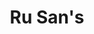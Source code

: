 ---
layout: place
title: Ru San's
permalink: /north-carolina/charlotte/ru-san-s.html
stateAbbr: NC
stateName: North Carolina
cityName: Charlotte
seo:
  type: restaurant
  links: http://www.rusans.com/
place_id: ChIJM1LSIKCfVogRYMBZFPBlvnU
photos:
  - name: >-
      places/ChIJM1LSIKCfVogRYMBZFPBlvnU/photos/AeeoHcIMgThuua6dcRLvs25bEgMGIKA-g6qSQyOU3weeFfEneZ8zYhFU95hfFpA4xP5gOUuuvxSqDCZrYc-xvLBubC7x7zaJg5LIP9uPVVJFYjsc8GTOmfKghuPs6OTBUfykuIjHPHrg62OjhAonFctI0BHIXWV5xI_3624B-6zhF916Kd0EZR2eKcsketNZULe3eFB-PNExAesWv0MTOIx-mWOVS3PzAUgPY8QxapnwHaPLMCzbdQdHklIy7aiWNMxQ9MTNf3qbkB_pUtoKU3qxn6bXow2Vuh2153aA1mE_HJcHiPO3U8qYZEQyFJD8xKDfgS9N4Zt0dgYttJe2EBFvR1d_Su_-h7GKd59I251gfUleXDvN3NNWGjI9DlvSJFM-B3h46wovv0blUQi0CsSx_9dhUtCB1CCV49Ob3aRQ8-lIWQ
    widthPx: 3824
    heightPx: 2168
    authorAttributions:
      - displayName: Adrian Popa
        uri: https://maps.google.com/maps/contrib/100028743205356230274
        photoUri: >-
          https://lh3.googleusercontent.com/a-/ALV-UjWykgnlEUJkvUdV-RDBNGoLTO7NhIl7xCt4yvuMuV4195BEqMyfFA=s100-p-k-no-mo
    flagContentUri: >-
      https://www.google.com/local/imagery/report/?cb_client=maps_api_places.places_api&image_key=!1e10!2sCIHM0ogKEICAgIC49seDRw&hl=en-US
    googleMapsUri: >-
      https://www.google.com/maps/place//data=!3m4!1e2!3m2!1sCIHM0ogKEICAgIC49seDRw!2e10!4m2!3m1!1s0x88569fa020d25233:0x75be65f01459c060
  - name: >-
      places/ChIJM1LSIKCfVogRYMBZFPBlvnU/photos/AeeoHcL_wCy6Vcr8hgWE0w7q0F-vGOhLQKI1QNBEF19erN46dXnafvBXahdwCsIHjK7OvgfuOwDXKSzJ20DbIoZ2VbyvjEOAcpGKiLZzLXGqPZGfFLmIrll2lUGvXzuJ8IrrDGjWfdjgm1Q_D4EiitwFDxzh28Q92fYQJQPhQzQuHwaM__HaB45hvalBQZqQKhBrfe3Ehmoavv40kozJgFkNUtC0oqTMiAUQqbWw6TmMcBMmZTIwlEinVTSZxbrZw1jcJKMxSeWSrDlO3Wub0Sn-71_a8ZQpUuloL4_gLxX5M_uJeg
    widthPx: 1423
    heightPx: 2107
    authorAttributions:
      - displayName: Ru San's
        uri: https://maps.google.com/maps/contrib/110735271646984392373
        photoUri: >-
          https://lh3.googleusercontent.com/a-/ALV-UjVoZE7r4500kZPREON8H8f7o83S9Eu16YUSOYmLsm1zP-GKiChb=s100-p-k-no-mo
    flagContentUri: >-
      https://www.google.com/local/imagery/report/?cb_client=maps_api_places.places_api&image_key=!1e10!2sAF1QipMw3iTgHvbB_pdEIVvf-WXUGBd8VSSLabrZRLnN&hl=en-US
    googleMapsUri: >-
      https://www.google.com/maps/place//data=!3m4!1e2!3m2!1sAF1QipMw3iTgHvbB_pdEIVvf-WXUGBd8VSSLabrZRLnN!2e10!4m2!3m1!1s0x88569fa020d25233:0x75be65f01459c060
  - name: >-
      places/ChIJM1LSIKCfVogRYMBZFPBlvnU/photos/AeeoHcIP7itmA3wLpyKZqe3WUsO8PRDm1z8lVm_4_KpFsO2t8LWggn_QVsL6kR4RK1TLC6mZgOka9lMfrDXTt0K2Gs0lhKiIcpULP-YJK4d0CFx1Xx2otB57V2JLrVfndAYuWBBF6TocmF36MJvoOiWAaHLdl-f5K1N5WTWD0ZuIBSURFbTHQPCk87Ma-UMUk1C6d9cXoEm6dnHyg5Ux-_G0zr9N-e7ACmzJec2Bkgqzznd9rXsb0CU8AXlv_J-luAU0lCGR3pb4So6wQZ-lhYfZTsXjhhY77BwKYOcfB9n1LXjLOa56x5ZbqWvGUDtfCUkuNBL-EDWorRnTlYptpZzp51L1TcgShFFswdPQUj3yaglaYZZtld__7K__pVs1YEWqy4W7obIhhC7_9AHKjTx7Uknwu5j2s0lCTM0msan5zUo
    widthPx: 3024
    heightPx: 4032
    authorAttributions:
      - displayName: HJC
        uri: https://maps.google.com/maps/contrib/113540344885576747623
        photoUri: >-
          https://lh3.googleusercontent.com/a-/ALV-UjXdPi4bREY-mPB5OUcKN2Fv1tKCTwSeOhsW-Jllv52oIOqiCk13=s100-p-k-no-mo
    flagContentUri: >-
      https://www.google.com/local/imagery/report/?cb_client=maps_api_places.places_api&image_key=!1e10!2sCIHM0ogKEICAgMDwuarPLA&hl=en-US
    googleMapsUri: >-
      https://www.google.com/maps/place//data=!3m4!1e2!3m2!1sCIHM0ogKEICAgMDwuarPLA!2e10!4m2!3m1!1s0x88569fa020d25233:0x75be65f01459c060
  - name: >-
      places/ChIJM1LSIKCfVogRYMBZFPBlvnU/photos/AeeoHcLtDLIcW-CK19Ishp5EBGOBtHj5UYomuBX5f2TvHOW4A7XA6Hc6eIBMNlDxoYbW_h2zH7ZGom-ao0tjf7PqXWIVA4IfSLpBBBcYm6jCe8oqrAYPkTfxKpMWrpJXqh8W0iLIw4uoPC3yiwmbactBhHlaRhLcqLJoVDkmMTcd8J8haUAwTVBCkWsf9u4fbdfUjOShA2ky_HDzqcXa1WkGHre4WlMtD7qYlul8YBUM7dPGHLWmigYtxzI8tNybVC4DM49QTLnogiyIwNL9bkcaWtO3r_8xgHYj4bGvHbf8B0OM9IqLd38va6YLOftzLK4JES549hxQ4wnF7aDYK3FnKioWne8KRL3AbExyueUYIZj-NxON47S5J-bAfB51TOFp75ubUYoxapIuXY4EsJy-tWimGwpEqItTnpGRddZHpEDQgqXP
    widthPx: 4032
    heightPx: 3024
    authorAttributions:
      - displayName: Anthony Kutas
        uri: https://maps.google.com/maps/contrib/102855612845503156812
        photoUri: >-
          https://lh3.googleusercontent.com/a/ACg8ocK7U8_f_GoptRanqQGQ1DihmcaSRMNHTiKtnTUxlxdLSF-SoA=s100-p-k-no-mo
    flagContentUri: >-
      https://www.google.com/local/imagery/report/?cb_client=maps_api_places.places_api&image_key=!1e10!2sCIHM0ogKEICAgMDQzIPijwE&hl=en-US
    googleMapsUri: >-
      https://www.google.com/maps/place//data=!3m4!1e2!3m2!1sCIHM0ogKEICAgMDQzIPijwE!2e10!4m2!3m1!1s0x88569fa020d25233:0x75be65f01459c060
  - name: >-
      places/ChIJM1LSIKCfVogRYMBZFPBlvnU/photos/AeeoHcLWhWgWadPUCFBW1kc6k9pqTfB8RZYPoQi9KQK01F4b-P62WDuFVdNKylFijfG9TdusE2_udpShWq-Qkm1APEy3KlmEHO-a1J2u_WrS7HyKQM35tEubjFDmznuEKCIIHaqbPCjYGusHHl6DqvCg98n4VkcALVtrNOotNHgh0E1XqOeKvVi8X7PdAFwJxWjfDIDlDHJZXHXBVKXHPKJyRBTErEvZqUU68NX2x3SNcbK4VXzlUwl-_kVTk0_urRj5XcN7m7d_Q-HC74U5YN9qVaGsWPKLhD65yx--SHhX9cV8oC_A9jkc8kKdORPR51Vsv2BsxzISujBx7K1pahL7DDT5mdfAtHGwkHD5ifxbceWAgJHquYE25BDNWrRU2XJEqBuwlqexC2wDBChF5ie0DMLE3rD0arRsWEcdA6VEYdfqh2F0
    widthPx: 3024
    heightPx: 4032
    authorAttributions:
      - displayName: HJC
        uri: https://maps.google.com/maps/contrib/113540344885576747623
        photoUri: >-
          https://lh3.googleusercontent.com/a-/ALV-UjXdPi4bREY-mPB5OUcKN2Fv1tKCTwSeOhsW-Jllv52oIOqiCk13=s100-p-k-no-mo
    flagContentUri: >-
      https://www.google.com/local/imagery/report/?cb_client=maps_api_places.places_api&image_key=!1e10!2sCIHM0ogKEICAgMDwuarP7AE&hl=en-US
    googleMapsUri: >-
      https://www.google.com/maps/place//data=!3m4!1e2!3m2!1sCIHM0ogKEICAgMDwuarP7AE!2e10!4m2!3m1!1s0x88569fa020d25233:0x75be65f01459c060
  - name: >-
      places/ChIJM1LSIKCfVogRYMBZFPBlvnU/photos/AeeoHcJd-V8StyC-fP5vbaeG67KQ7WsGqnY78kP3pdp2wlSNWu2sW3JtYTk9_CxW6BwU-G5IdfZKy2oUyrNggd-GDH7HqBu_Zyt-8Xz_zqFiaQXB9hfTQJLi-4lHrDXy7nbP-0U7WoxnwBJ5aG6ZlgrpuwTyEN53mDHsK7kFsnRDDId9xmkHeBHXIm31sdVFQ4gGdGZR92hw206BJCxfY6u3c0iJMbifbX_zU8k2NZp1yELdBpqpJOZ-227IznSyhNNZdYCP1sLcwwajs4_nI8C7hsg_1X4cUNuAPDCrr8QQ-9seKHIsPSqFdao1uCnaQHFNV7rDjrV03BNeyfwx7T_jsSpKAvhTvPVCOmOdPlTcCdzdP9gDKx9cGLJSAeEXcdvt0fCYPtW9nghgeMudSJJh3jRFrEUBqGc44QGJAg19eUObv2qUC-4FTYBF2J12F_ju
    widthPx: 4080
    heightPx: 3072
    authorAttributions:
      - displayName: Adam Simmons
        uri: https://maps.google.com/maps/contrib/115710511542263440639
        photoUri: >-
          https://lh3.googleusercontent.com/a-/ALV-UjUrfLqS3X9tUh2mA56q5pcQk9Dg1G_Vp3sxg_V_1NCmpi5OV94Bgg=s100-p-k-no-mo
    flagContentUri: >-
      https://www.google.com/local/imagery/report/?cb_client=maps_api_places.places_api&image_key=!1e10!2sCIABIhAA3jU3PSXmXGe6l_0ACARS&hl=en-US
    googleMapsUri: >-
      https://www.google.com/maps/place//data=!3m4!1e2!3m2!1sCIABIhAA3jU3PSXmXGe6l_0ACARS!2e10!4m2!3m1!1s0x88569fa020d25233:0x75be65f01459c060
  - name: >-
      places/ChIJM1LSIKCfVogRYMBZFPBlvnU/photos/AeeoHcKFwgT3NopPWJJVTwELgV8ZfsWRza3UuCS0wrY8_ZHIdt09Lx_zsrrbqIXCRc85XCJNXSx-KX7lJCqZSRkfWy0Hk7CJ2IJPiZ53GXjtuD08t_6ffWnYD4kxub_sPcMonIXIJiFUh1jWAH0Hlnh30iWJVNsGP6YuTbFC6kyrj8s57Hl6BBlkGDU41GaS4rU77Tuk5dbSgw0vFvCRfmfpVSqZtxqYYOeZdlgWZ7M1dUvDRzR1YGY1qISi7JRkIf2LXp3YT-YMq79GKaO94-pZR2UTPpXqL90gNB_yxlMlbgsZHdUmJAuc-x58ggoFkFUEVSfZOh21I6Jni0vvbEGNiEY35aETKxN_VITjdYzMc9j4JTOeQfbawNOxgy8euhDrI659OWma6KDHd_7qJ5UvCUtOCIIHosntp5xEvy06GToM5g
    widthPx: 4624
    heightPx: 3468
    authorAttributions:
      - displayName: We've Got A Lot
        uri: https://maps.google.com/maps/contrib/102043487982103668912
        photoUri: >-
          https://lh3.googleusercontent.com/a-/ALV-UjWan0fRRn0DQV6aIKYpwMTSMll_cocs-GNcFmFpPAdy1C_q-mBS=s100-p-k-no-mo
    flagContentUri: >-
      https://www.google.com/local/imagery/report/?cb_client=maps_api_places.places_api&image_key=!1e10!2sCIHM0ogKEICAgICj2ubAHg&hl=en-US
    googleMapsUri: >-
      https://www.google.com/maps/place//data=!3m4!1e2!3m2!1sCIHM0ogKEICAgICj2ubAHg!2e10!4m2!3m1!1s0x88569fa020d25233:0x75be65f01459c060
  - name: >-
      places/ChIJM1LSIKCfVogRYMBZFPBlvnU/photos/AeeoHcIclWPicUw8Trc-5puGvFrwDyDo7W4wlWNRv166iobaNoNe9NZF_EgFiM-Icxgt-EbO6O4OhB2yLbx1d5hdWJKNQPljQtr9E2k2HhnymjmsBYDG4I-KWXYHlg7IJnkhQmPqn8-9joXHs1moAR4xWJjY06svuQc7GlYma-nJ-nOVcCjv_zAfdyPC3KtrLT4AKodzwDY_04m6rd_TZe74hyHai75Re4tpugPJm-Me1-BdmdO_OUD3JLQEyFAMoMziEPjXeMmPEpuXWBPGHE3Hts4xW-qR6inGyiV3Qq_YknLjy_WTf4pwcxCKJuKfPzZlCq8dort12_WmQhrQGgawkB5ZIegBFnhSdwyh3AEr0xt0A7mV5RHtiDfUPPqiughV5C28j-5WnegLKKQS7UCD851kyRLNJh1lX52RJboFIM5Qgw
    widthPx: 3024
    heightPx: 4032
    authorAttributions:
      - displayName: Natalya Pulber
        uri: https://maps.google.com/maps/contrib/109852215753963349413
        photoUri: >-
          https://lh3.googleusercontent.com/a-/ALV-UjUeadLv9v6r_qL4kPrjPgT0qCKbBX8ZcUW9a8QpFnVwB6ohpNORnQ=s100-p-k-no-mo
    flagContentUri: >-
      https://www.google.com/local/imagery/report/?cb_client=maps_api_places.places_api&image_key=!1e10!2sCIHM0ogKEICAgIDb5uC-Mg&hl=en-US
    googleMapsUri: >-
      https://www.google.com/maps/place//data=!3m4!1e2!3m2!1sCIHM0ogKEICAgIDb5uC-Mg!2e10!4m2!3m1!1s0x88569fa020d25233:0x75be65f01459c060
  - name: >-
      places/ChIJM1LSIKCfVogRYMBZFPBlvnU/photos/AeeoHcJtbq05_4UsblqTVeqD4eoTR9lGSMjNL1pIOOA8uBAdQUP-3GEhy18sVllRwhzo_Bh8qyPttzhdx1snc270JdgCDTChqPJmy61IzGpFUTNYtoQi6OhzOgZBrDbn83Qb_NIq_vJfOw1fp-_-i2cU7MEuNDwKn7-DlgmsP9bskVqCwOgQB3pbqoZ7sva5VatdlN5Ic24MYnFow9qqVdZj2Hj5oAh1GMMY18wLtu-5fnhDr-ulZZzZoFmzBIvFO8iWvUaDr3p6-bhme4KL_9vdFBYFHzg9CgmjbRVbjjhmfn-RqwLK5tk8JQ0jGajYwOfafM3siLE5eAqv4ydbrc40SnC74d9TvvMEMCdFQx6bFNJ-l9JiZPwsGYpdU_6eO5WB3rG0vzBKliWtOtQm62q6hpWcNvYYEAarvB9y6iCMBOqj-dnb
    widthPx: 3024
    heightPx: 4032
    authorAttributions:
      - displayName: Chef Jeremy price
        uri: https://maps.google.com/maps/contrib/113209367585875101035
        photoUri: >-
          https://lh3.googleusercontent.com/a-/ALV-UjVWmajlMliE_ufxp3_zdI1TnFXYxt0kVSML96IMwxfMtCkQ8vP2OQ=s100-p-k-no-mo
    flagContentUri: >-
      https://www.google.com/local/imagery/report/?cb_client=maps_api_places.places_api&image_key=!1e10!2sCIHM0ogKEICAgICTurWg2gE&hl=en-US
    googleMapsUri: >-
      https://www.google.com/maps/place//data=!3m4!1e2!3m2!1sCIHM0ogKEICAgICTurWg2gE!2e10!4m2!3m1!1s0x88569fa020d25233:0x75be65f01459c060
  - name: >-
      places/ChIJM1LSIKCfVogRYMBZFPBlvnU/photos/AeeoHcJ3f-XQXPYrqAeQdN_38v0wpDsTyqhlh7Ns6JVFzLNOLTUAJ_XXeDnNK9He1LKqGIZ_PPFBk9DdazJdCDriWCuR94n_iEcxBGnLcsaF7twDyAee7aKTpgWTiK4FxNVtlrpLF6NkeeviZ2Ihmpc19W5wXj3SlM2It7RUJ3pwvXGYymL-ZBTsIcTXXaa_vuDenKd9a-AKWu3IJVF3k8bUDUCzUDJHDGWE7b6Z0VvH7eud-W5QdLu_edoNmWerkVKXS0ir8bWYte4mNq9VLzBi3wlk1wUFhDQ0CGm9xaulXGEOMODy_3It5SKgtTuK6cdCe7Hi8OKiZ4DqXAKFaxEzQAi3h130ltO6mCmIC_shen-7GQzqre0zk7Pg7CczYP3suCTMZejskCllyY8kDHExgLBQG4VuxD6KsZKhPxOH061IDw
    widthPx: 4000
    heightPx: 3000
    authorAttributions:
      - displayName: Terry Harris
        uri: https://maps.google.com/maps/contrib/112036367459991477570
        photoUri: >-
          https://lh3.googleusercontent.com/a/ACg8ocIzM_IGygjYENPlIuC1oCvK2lJBg5zaPrDQLhJWRvMbw3sUag=s100-p-k-no-mo
    flagContentUri: >-
      https://www.google.com/local/imagery/report/?cb_client=maps_api_places.places_api&image_key=!1e10!2sCIHM0ogKEICAgIDHjqiGRA&hl=en-US
    googleMapsUri: >-
      https://www.google.com/maps/place//data=!3m4!1e2!3m2!1sCIHM0ogKEICAgIDHjqiGRA!2e10!4m2!3m1!1s0x88569fa020d25233:0x75be65f01459c060
address: 2440 Park Rd, Charlotte, NC 28203, USA
street: 2440 Park Rd
city: Charlotte
state: NC
zip: '28203'
country: USA
neighborhood: Dilworth
latitude: '35.197563'
longitude: '-80.852926'
accessibility_options:
  wheelchairAccessibleParking: true
  wheelchairAccessibleEntrance: true
  wheelchairAccessibleRestroom: true
  wheelchairAccessibleSeating: true
business_status: OPERATIONAL
name: Ru San's
google_maps_links:
  directionsUri: >-
    https://www.google.com/maps/dir//''/data=!4m7!4m6!1m1!4e2!1m2!1m1!1s0x88569fa020d25233:0x75be65f01459c060!3e0
  placeUri: https://maps.google.com/?cid=8484330829820575840
  writeAReviewUri: >-
    https://www.google.com/maps/place//data=!4m3!3m2!1s0x88569fa020d25233:0x75be65f01459c060!12e1
  reviewsUri: >-
    https://www.google.com/maps/place//data=!4m4!3m3!1s0x88569fa020d25233:0x75be65f01459c060!9m1!1b1
  photosUri: >-
    https://www.google.com/maps/place//data=!4m3!3m2!1s0x88569fa020d25233:0x75be65f01459c060!10e5
primary_type: Japanese Restaurant
opening_hours:
  regular: null
  current: null
secondary_opening_hours:
  regular:
    weekdayDescriptions: null
    type: null
  current:
    weekdayDescriptions: null
    type: null
phone: (704) 374-0008
price_level: PRICE_LEVEL_MODERATE
price_range: $10 &ndash; $20
rating: '4.5'
rating_count: 0
website: http://www.rusans.com/
description: >-
  Discover Ru San's in Charlotte, NC$$$Ru San's in Charlotte, NC, stands out as
  a vibrant Japanese restaurant offering a casual dining experience with an
  extensive array of sushi rolls and fresh seafood options. This spot features
  an all-you-can-eat menu that includes creative dishes like yakitori and a
  selection of beverages such as beer, wine, and sake, making it a go-to choice
  for sushi enthusiasts exploring local Japanese places. Accessibility is a key
  highlight, with wheelchair-friendly parking, entrances, and seating that
  enhance the welcoming atmosphere for all visitors. The restaurant's moderate
  pricing and variety of options, including vegetarian-friendly choices, make it
  an appealing destination for those seeking flavorful meals in a relaxed
  setting. Conveniently located in the Dilworth neighborhood, it's an ideal spot
  for anyone searching for top-rated sushi restaurants near urban hotspots.
generative_summary: >-
  Discover Ru San's in Charlotte, NC$$$Ru San's in Charlotte, NC, stands out as
  a vibrant Japanese restaurant offering a casual dining experience with an
  extensive array of sushi rolls and fresh seafood options. This spot features
  an all-you-can-eat menu that includes creative dishes like yakitori and a
  selection of beverages such as beer, wine, and sake, making it a go-to choice
  for sushi enthusiasts exploring local Japanese places. Accessibility is a key
  highlight, with wheelchair-friendly parking, entrances, and seating that
  enhance the welcoming atmosphere for all visitors. The restaurant's moderate
  pricing and variety of options, including vegetarian-friendly choices, make it
  an appealing destination for those seeking flavorful meals in a relaxed
  setting. Conveniently located in the Dilworth neighborhood, it's an ideal spot
  for anyone searching for top-rated sushi restaurants near urban hotspots.
generative_disclosure: Summarized by AI using the Grok-3-Mini model.
reviews:
  - name: >-
      places/ChIJM1LSIKCfVogRYMBZFPBlvnU/reviews/ChdDSUhNMG9nS0VJQ0FnSUR2eWRDTDhBRRAB
    relativePublishTimeDescription: 3 months ago
    rating: 5
    text:
      text: >-
        Listen I’m not one to leave reviews. It takes me having the most AMAZING
        experience to leave one. Alex and Ricardo really make this place
        unforgettable, the customer service atmosphere is on a whole other level
        because of these two. The sushi rolls they recommend and then prepare
        are nothing shy of EXTRAORDINARY. They put passion into it and you can
        taste it!! I’m not sure if I would have come back if it wasn’t for these
        two. This is the place to be if you’re looking for GREAT sushi and a
        good time in CLT!
      languageCode: en
    originalText:
      text: >-
        Listen I’m not one to leave reviews. It takes me having the most AMAZING
        experience to leave one. Alex and Ricardo really make this place
        unforgettable, the customer service atmosphere is on a whole other level
        because of these two. The sushi rolls they recommend and then prepare
        are nothing shy of EXTRAORDINARY. They put passion into it and you can
        taste it!! I’m not sure if I would have come back if it wasn’t for these
        two. This is the place to be if you’re looking for GREAT sushi and a
        good time in CLT!
      languageCode: en
    authorAttribution:
      displayName: Myia Lamont (MyiaPapaya)
      uri: https://www.google.com/maps/contrib/114576883849046683243/reviews
      photoUri: >-
        https://lh3.googleusercontent.com/a-/ALV-UjXMOcDKGctz0tbjzuATl6l50cazskEml5VDeQG88DZS-GdwS50F=s128-c0x00000000-cc-rp-mo
    publishTime: '2024-12-21T15:56:17.996579Z'
    flagContentUri: >-
      https://www.google.com/local/review/rap/report?postId=ChdDSUhNMG9nS0VJQ0FnSUR2eWRDTDhBRRAB&d=17924085&t=1
    googleMapsUri: >-
      https://www.google.com/maps/reviews/data=!4m6!14m5!1m4!2m3!1sChdDSUhNMG9nS0VJQ0FnSUR2eWRDTDhBRRAB!2m1!1s0x88569fa020d25233:0x75be65f01459c060
  - name: >-
      places/ChIJM1LSIKCfVogRYMBZFPBlvnU/reviews/ChdDSUhNMG9nS0VJQ0FnTUNBaWM3VjB3RRAB
    relativePublishTimeDescription: 2 months ago
    rating: 5
    text:
      text: >-
        This is one sushi restaurant you can not miss if you are visiting, let
        alone, living in Charlotte. I order a different dish every time I am
        never disappointed. All fresh ingredients and dishes are made to order
        on the spot. Nothing is pre-made or stored or precooked.  I also tried
        the sake with plum wine cocktail, and I definitely recommend it.
      languageCode: en
    originalText:
      text: >-
        This is one sushi restaurant you can not miss if you are visiting, let
        alone, living in Charlotte. I order a different dish every time I am
        never disappointed. All fresh ingredients and dishes are made to order
        on the spot. Nothing is pre-made or stored or precooked.  I also tried
        the sake with plum wine cocktail, and I definitely recommend it.
      languageCode: en
    authorAttribution:
      displayName: Ronny Mino
      uri: https://www.google.com/maps/contrib/117053510951362984083/reviews
      photoUri: >-
        https://lh3.googleusercontent.com/a-/ALV-UjXvRlGD8QaZP__ciaX68X9icGKrjWRKXUMPc1MQpUE9_B0KkkY=s128-c0x00000000-cc-rp-mo-ba4
    publishTime: '2025-02-01T23:40:39.362814Z'
    flagContentUri: >-
      https://www.google.com/local/review/rap/report?postId=ChdDSUhNMG9nS0VJQ0FnTUNBaWM3VjB3RRAB&d=17924085&t=1
    googleMapsUri: >-
      https://www.google.com/maps/reviews/data=!4m6!14m5!1m4!2m3!1sChdDSUhNMG9nS0VJQ0FnTUNBaWM3VjB3RRAB!2m1!1s0x88569fa020d25233:0x75be65f01459c060
  - name: >-
      places/ChIJM1LSIKCfVogRYMBZFPBlvnU/reviews/ChZDSUhNMG9nS0VJQ0FnSUNYbWN1WVFREAE
    relativePublishTimeDescription: 5 months ago
    rating: 5
    text:
      text: >-
        Ru San‘s offers some of the best sushi I’ve ever had! Every bite was
        fresh, flavorful, and beautifully presented. I only wish I had tried
        more from their menu because everything looked incredible. If you’re a
        sushi lover, this place is a must-visit—you won’t be disappointed!
      languageCode: en
    originalText:
      text: >-
        Ru San‘s offers some of the best sushi I’ve ever had! Every bite was
        fresh, flavorful, and beautifully presented. I only wish I had tried
        more from their menu because everything looked incredible. If you’re a
        sushi lover, this place is a must-visit—you won’t be disappointed!
      languageCode: en
    authorAttribution:
      displayName: DeSharquel J.
      uri: https://www.google.com/maps/contrib/104873744123409422408/reviews
      photoUri: >-
        https://lh3.googleusercontent.com/a-/ALV-UjVCjWYRdEVpaXJ1AbuczT4uSFOcs49hghTH3AbYZfT4xfM49cjs=s128-c0x00000000-cc-rp-mo-ba4
    publishTime: '2024-10-18T08:32:13.087545Z'
    flagContentUri: >-
      https://www.google.com/local/review/rap/report?postId=ChZDSUhNMG9nS0VJQ0FnSUNYbWN1WVFREAE&d=17924085&t=1
    googleMapsUri: >-
      https://www.google.com/maps/reviews/data=!4m6!14m5!1m4!2m3!1sChZDSUhNMG9nS0VJQ0FnSUNYbWN1WVFREAE!2m1!1s0x88569fa020d25233:0x75be65f01459c060
  - name: >-
      places/ChIJM1LSIKCfVogRYMBZFPBlvnU/reviews/ChZDSUhNMG9nS0VJQ0FnTUNJX29LR0hnEAE
    relativePublishTimeDescription: a week ago
    rating: 2
    text:
      text: >-
        I was really excited to go here. But got disappointed. The wait wasn't
        long considering how packed they were. Our dumplings came to the table
        cold, and fried sushi was cold. The pork katsu was disappointing. Out
        waitress kept forgetting us and overall I did not have a good
        experience. Will try again, maybe during a weekday.
      languageCode: en
    originalText:
      text: >-
        I was really excited to go here. But got disappointed. The wait wasn't
        long considering how packed they were. Our dumplings came to the table
        cold, and fried sushi was cold. The pork katsu was disappointing. Out
        waitress kept forgetting us and overall I did not have a good
        experience. Will try again, maybe during a weekday.
      languageCode: en
    authorAttribution:
      displayName: Shacana K
      uri: https://www.google.com/maps/contrib/111773141006924096284/reviews
      photoUri: >-
        https://lh3.googleusercontent.com/a-/ALV-UjX9fGFwjzEM95ycV0rsWmuhGoJKuEP8eRVM-Rc6lJ80MSLxmAbEdg=s128-c0x00000000-cc-rp-mo-ba3
    publishTime: '2025-04-02T10:56:58.696816Z'
    flagContentUri: >-
      https://www.google.com/local/review/rap/report?postId=ChZDSUhNMG9nS0VJQ0FnTUNJX29LR0hnEAE&d=17924085&t=1
    googleMapsUri: >-
      https://www.google.com/maps/reviews/data=!4m6!14m5!1m4!2m3!1sChZDSUhNMG9nS0VJQ0FnTUNJX29LR0hnEAE!2m1!1s0x88569fa020d25233:0x75be65f01459c060
  - name: >-
      places/ChIJM1LSIKCfVogRYMBZFPBlvnU/reviews/ChZDSUhNMG9nS0VJQ0FnTURBcmZ5RU1BEAE
    relativePublishTimeDescription: 2 months ago
    rating: 5
    text:
      text: >-
        I had a great time here. The waitress was very nice and attentive. We
        ordered the California roll and the scorpion roll. Definitely enjoyed.
        Also ordered the shrimp fried rice and that was pretty good too. Almost
        buttery and full of veggies.
      languageCode: en
    originalText:
      text: >-
        I had a great time here. The waitress was very nice and attentive. We
        ordered the California roll and the scorpion roll. Definitely enjoyed.
        Also ordered the shrimp fried rice and that was pretty good too. Almost
        buttery and full of veggies.
      languageCode: en
    authorAttribution:
      displayName: Mari Cartagena
      uri: https://www.google.com/maps/contrib/111871565997232425838/reviews
      photoUri: >-
        https://lh3.googleusercontent.com/a-/ALV-UjXql7MYvWA6IcVf9UUZMKBVEmumjRkdYS2pmHJnAypw8RE1VknxXw=s128-c0x00000000-cc-rp-mo-ba3
    publishTime: '2025-02-11T03:34:34.005559Z'
    flagContentUri: >-
      https://www.google.com/local/review/rap/report?postId=ChZDSUhNMG9nS0VJQ0FnTURBcmZ5RU1BEAE&d=17924085&t=1
    googleMapsUri: >-
      https://www.google.com/maps/reviews/data=!4m6!14m5!1m4!2m3!1sChZDSUhNMG9nS0VJQ0FnTURBcmZ5RU1BEAE!2m1!1s0x88569fa020d25233:0x75be65f01459c060
review_summary: >-
  What Customers Are Raving About$$$Folks generally love the fresh and flavorful
  sushi at this Charlotte favorite, with many highlighting the creative rolls
  and generous portions that keep them coming back for more. While most
  experiences praise the tasty tempura, veggie dishes, and overall variety, a
  few mentions note occasional service slip-ups or temperature issues with
  certain items, though these seem to be exceptions rather than the norm. The
  reasonable prices and friendly vibe make it a solid pick for groups or anyone
  in the mood for a casual meal with drinks like sake or wine. Overall, it's
  clear that diners appreciate the authentic Japanese flavors and attentive
  staff, creating a fun atmosphere that balances quality and affordability. If
  you're on the hunt for reliable sushi spots nearby, this place often delivers
  a satisfying experience worth trying out.
review_disclosure: Summarized by AI using the Grok-3-Mini model.
parking_options:
  freeParkingLot: true
  freeStreetParking: true
payment_options:
  acceptsCreditCards: true
  acceptsDebitCards: true
  acceptsCashOnly: false
  acceptsNfc: true
allow_dogs: null
curbside_pickup: null
delivery: true
dine_in: true
good_for_children: false
good_for_groups: true
good_for_sports: false
live_music: false
menu_for_children: null
outdoor_seating: true
reservable: false
restroom: true
serves_beer: true
serves_breakfast: false
serves_brunch: false
serves_cocktails: true
serves_coffee: null
serves_dinner: true
serves_dessert: true
serves_lunch: true
serves_vegetarian_food: true
serves_wine: true
takeout: true
update_category: pro
places_description: >-
  Casual Japanese eatery with a large menu including yakitori, creative sushi
  rolls & seafood.

---
